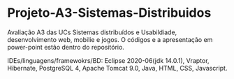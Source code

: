 # Projeto-A3-Sistemas-Distribuidos
Avaliação A3 das UCs Sistemas distribuídos e Usabildiade, desenvolvimento web, mobilie e jogos. O códigos e a apresentação em power-point estão dentro do repositório.

IDEs/linguagens/framewokrs/BD: Eclipse 2020-06(jdk 14.0.1), Vraptor, Hibernate, PostgreSQL 4, Apache Tomcat 9.0, Java, HTML, CSS, Javascript.



